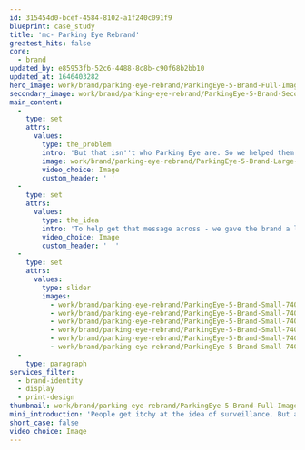 ```yaml
---
id: 315454d0-bcef-4584-8102-a1f240c091f9
blueprint: case_study
title: 'mc- Parking Eye Rebrand'
greatest_hits: false
core:
  - brand
updated_by: e85953fb-52c6-4488-8c8b-c90f68b2bb10
updated_at: 1646403282
hero_image: work/brand/parking-eye-rebrand/ParkingEye-5-Brand-Full-Image-2732x1536.jpg
secondary_image: work/brand/parking-eye-rebrand/ParkingEye-5-Brand-Secondary-Image-896x597.jpg
main_content:
  -
    type: set
    attrs:
      values:
        type: the_problem
        intro: 'But that isn''t who Parking Eye are. So we helped them come up with a brand to support their strategic ambitions for the long term. Their goal? To help land owners take control of parking on their sites and to reduce costs with smart technology.'
        image: work/brand/parking-eye-rebrand/ParkingEye-5-Brand-Large-927x522.jpg
        video_choice: Image
        custom_header: ' '
  -
    type: set
    attrs:
      values:
        type: the_idea
        intro: 'To help get that message across - we gave the brand a lighter touch. Through a fresh colour palette, a softer typeface and a new tone of voice, Parking Eye started to show how they oversee rather than enforce. And you know what? It worked. The transformation of ParkingEye’s brand has been a huge success, which just goes to show the importance of brand perception.'
        video_choice: Image
        custom_header: '  '
  -
    type: set
    attrs:
      values:
        type: slider
        images:
          - work/brand/parking-eye-rebrand/ParkingEye-5-Brand-Small-740x416.25-1.jpg
          - work/brand/parking-eye-rebrand/ParkingEye-5-Brand-Small-740x416.25-2.jpg
          - work/brand/parking-eye-rebrand/ParkingEye-5-Brand-Small-740x416.25-3.jpg
          - work/brand/parking-eye-rebrand/ParkingEye-5-Brand-Small-740x416.25-4.jpg
          - work/brand/parking-eye-rebrand/ParkingEye-5-Brand-Small-740x416.25-5.jpg
          - work/brand/parking-eye-rebrand/ParkingEye-5-Brand-Small-740x416.25-6.jpg
  -
    type: paragraph
services_filter:
  - brand-identity
  - display
  - print-design
thumbnail: work/brand/parking-eye-rebrand/ParkingEye-5-Brand-Full-Image-1360x768.5-thumbnail.jpg
mini_introduction: 'People get itchy at the idea of surveillance. But almost by accident, Parking Eye had created the wrong impression with its old brand. With strong black and yellow colours, angular chevron graphics and strong messaging, they looked and sounded way too authoritarian.'
short_case: false
video_choice: Image
---
```

